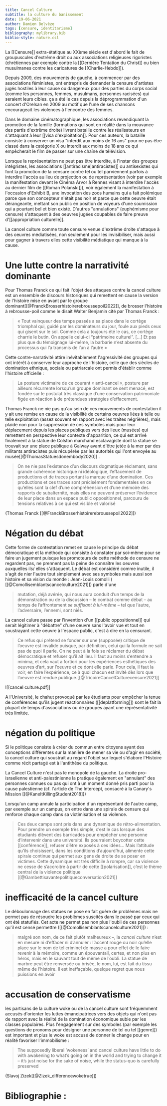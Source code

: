 ```yaml
---
title: Cancel Culture
subtitle: la culture du banissement
date: 19-06-2021
author: Damien Belvèze
tags: [censure, identitarisme]
bibliography: mylibrary.bib
biblio-style: nature.csl
---
```


La [[Censure]] extra-étatique au XXème siècle est d'abord le fait de groupuscules d'extrême droit ou aux associations religieuses rigoristes (chrétiennes par exemple contre la [[Dernière Tentation du Christ]] ou bien musulmanes contre les caricatures de [[Charlie-Hebdo]]). 

Depuis 2009, des mouvements de gauche, à commencer par des associations féministes, ont entrepris de demander la censure d'artistes jugés hostiles à leur cause ou dangereux pour des parties du corps social (comme les personnes, femmes, musulmans, personnes racisées) qui seraient leurs cibles. ça a été le cas depuis la déprogrammation d'un concert d'Orelsan en 2009 au motif que l'une de ses chansons encourageait les violences à l'encontre des femmes. 

Dans le domaine cinématographique, les associations revendiquant la promotion de la famille (formations qui sont en réalité dans la mouvance des partis d'extrême droite) livrent bataille contre les réalisateurs en s'attaquant à leur [[visa d'exploitation]]. Pour ces auteurs, la bataille consiste à conserver un visa "interdit aux moins de 16 ans" pour ne pas être classé dans la catégorie X ou interdit aux moins de 18 ans ce qui empêcherait le film de passer sur une chaîne de télévision. 

Lorsque la représentation ne peut pas être interdite, à l'instar des groupes intégristes, les associations [[antiracisme|antiracistes]] ou antisexistes qui font la promotion de la censure contre tel ou tel parviennent parfois à interdire l'accès au lieu de projection ou de représentation (voir par exemple la manifestation devant le Cinéma Arvor à Rennes visant à interdire l'accès au dernier film de [[Roman Polanski]]), voir également la manifestation à l'occasion d'Exhibit B, une invocation des zoos humains qui a fait polémique parce que son concepteur n'était pas noir et parce que cette oeuvre était dérangeante, mettant son public en position de voyeurs d'une soumission qui a pourtant bel et bien existé. D'autres "annulations" (euphémisme pour censure) s'attaquent à des oeuvres jugées coupables de faire preuve d'[[appropriation culturelle]].

La cancel culture comme toute censure venue d'extrême droite s'attaque à des oeuvres médiatisées, non seulement pour les invisibiliser, mais aussi pour gagner à travers elles cette visibilité médiatique qui manque à la cause. 

# Une lutte contre la narrativité dominante

Pour Thomas Franck ce qui fait l'objet des attaques contre la cancel culture est un ensemble de discours historiques qui remettent en cause la version de l'histoire mise en avant par le groupe dominant[[@FranckBrosserhistoirerebroussepoil2022]], de brosser l'histoire à rebrousse-poil comme le disait Walter Benjamin cité par Thomas Franck : 

>« Tout vainqueur des temps passés a sa place dans le cortège triomphal qui, guidé par les dominateurs du jour, foule aux pieds ceux qui gisent sur le sol. Comme cela a toujours été le cas, ce cortège charrie le butin. On appelle celui-ci “patrimoine culturel”. […] Et pas plus que du témoignage lui-même, la barbarie n’est absente du processus qui l’a transmis de l’un à l’autre »

Cette contre-narrativité attire inévitablement l'agressivité des groupes qui ont intérêt à conserver leur approche de l'histoire, celle que des siècles de domination ethnique, sociale ou patriarcale ont permis d'établir comme l'histoire officielle : 

>La posture victimaire de ce courant « anti-cancel », posture par ailleurs récurrente lorsqu’un groupe dominant se sent menacé, est fondée sur le postulat très classique d’une conservation patrimoniale figée en réaction à de prétendues stratégies d’effacement.

Thomas Franck ne nie pas qu'au sein de ces mouvements de contestation il y ait une remise en cause de la visibilité de certains oeuvres liées à telle ou telle exploitation (assez souvent en rapport avec les traites négrières), mais plaide non pour la suppression de ces symboles mais pour leur déplacement depuis les places publiques vers des lieux (musées) qui remettent en perspective leur contexte d'apparition, ce qui est arrivé finalement à la statue de Colston marchand esclavagiste dont la statue se trouvait sur une place publique à Galway avant d'être jetée à la mer par des militants antiracistes puis récupérée par les autorités qui l'ont envoyée au musée[[@ThomasStatuesdonembody2020]] . 

>On ne nie pas l’existence d’un discours dogmatique réclamant, sans grande cohérence historique ni idéologique, l’effacement de productions et de traces portant la marque d’une domination. Ces productions et ces traces sont précisément fondamentales en ce qu’elles sont la clef d’une compréhension et d’une mémoire des rapports de subalternité, mais elles ne peuvent préserver l’évidence de leur place dans un espace public oppositionnel, parcouru de tensions relatives à ce qui est visible et valorisé

(Thomas Franck [[@FranckBrosserhistoirerebroussepoil2022]])


# Négation du débat

Cette forme de contestation remet en cause le principe du débat démocratique et la méthode qui consiste à constater par soi-même pour se faire un jugement puisque les promoteurs de cette méthode de censure ne regardent pas, ne prennent pas la peine de connaître les oeuvres auxquelles ils/ elles s'attaquent. 
Le débat est considéré comme inutile, il s'agit de nier l'autre tout simplement avec ses symboles mais aussi son histoire et sa vision du monde : 
Jean-Louis comolli ( [[@Comollisemblantscancelculture2021]]) parle d'une 
> mutation, déjà avérée, qui nous aura conduit d’un temps de la démonstration ou de la discussion – le combat comme débat – au temps de l’affrontement _se suffisant à lui-même_ – tel que l’autre, l’adversaire, l’ennemi, sont  niés.

La cancel culure passe par l'invention d'un [[public oppositionnel]] qui serait légitimer à "débattre" d'une oeuvre sans l'avoir vue et tout en soustrayant cette oeuvre à l'espace public, c'est à dire en la censurant. 

> Ce refus qui prétend se fonder sur une (supposée) critique de l’oeuvre est invalide puisque, par
définition, celui qui la formule ne sait pas de quoi il parle. On ne peut à la fois se réclamer du débat
démocratique et refuser qu’il ait lieu. Il faut au moins s’entendre a minima, et cela vaut a
fortiori pour les expériences esthétiques des oeuvres d’art, sur l’oeuvre et ce dont elle parle. Pour
cela, il faut la voir, en faire l’expérience, ce à quoi chacun est invité dès lors que l’oeuvre est rendue
publique.[[@TricoireCancelCulturecensure2021]]


![[cancel culture.pdf]]

A l'Université, le chahut provoqué par les étudiants pour empêcher la tenue de conférences qu'ils jugent réactionnaires ([[deplatforming]]) sont le fait la plupart de temps d'associations ou de groupes ayant une représentativité très limitée.


# négation du politique

Si le politique consiste à créer du commun entre citoyens ayant des conceptions différentes sur la manière de mener sa vie ou d'agir en société, la cancel culture qui soustrait au regard l'objet sur lequel s'élabore l'Histoire comme récit partagé est à l'antithèse du politique. 

La Cancel Culture n'est pas le monopole de la gauche. La droite pro-israelienne et anti-palestinienne la pratique également en "annulant" des personnes connues ou pas qui ont à un moment donné pris parti pour la cause palestienne (cf. l'article de The Intercept, consacré à la Canary's Mission [[@KaneItKillingStudent2018]])

Lorsqu'un camp annule la participation d'un représentant de l'autre camp, par exemple sur un campus, on entre dans une spirale de censure qui renforce chaque camp dans sa victimisation et sa violence. 

>Ces deux camps sont pris dans une dynamique de rétro-alimentation. Pour prendre un exemple très simple, c’est le cas lorsque des étudiants élèvent des barricades pour empêcher une personne d’intervenir dans une université. Ils pourraient boycotter cette [[conférence]], refuser d’être exposés à ces idées… Mais l’attitude qu’ils choisissent, dans les conditions d’aujourd’hui, alimente cette spirale continue qui permet aux gens de droite de se poser en victimes. Cette dynamique est très difficile à rompre, car sa violence ne cesse de s’accroitre à partir de cette [[polarisation]], c’est le thème central de la violence politique [[@Gambettisavantepolitiqueconversation2021]]

# inefficacité de la cancel culture

Le déboulonnage des statues ne pose en fait guère de problèmes mais ne permet pas de résoudre les problèmes suscités dans le passé par ceux qui ont été statufiés. 
Cet acte ne permet pas non plus l'oubli de ces personnes qu'il est censé permettre  ([[@Comollisemblantscancelculture2021]]) : 

>malgré son nom, de ce fait plutôt malheureux –, la _cancel culture_ n’est en mesure ni d’effacer ni d’annuler : l’accent rouge ou noir qu’elle place sur le nom de tel criminel de masse a pour effet de le faire revenir à la mémoire, comme un épouvantail, certes, et non plus en héros, mais en le sauvant tout de même de l’oubli. La statue de marbre peut être renversée ou brisée, le nom, lui, est fait du tissu même de l’histoire. Il est ineffaçable, quelque regret que nous puissions en avoir 

# accusation de conservatisme

les partisans de la culture woke ou de la cancel culture sont fréquemment accusés d'orienter les luttes émancipatrices vers des objets qui n'ont pas de rapport avec la réalité de la domination économique subie par les classes populaires. Plus l'engagement sur des symboles (par exemple les questions de pronoms pour désigner une personne de tel ou tel [[genre]]) est important et plus le woke est accusé de donner le change pour en réalité favoriser l'immobilisme : 

>The supposedly liberal ‘wokeness’ and cancel culture have little to do with awakening to what’s going on in the world and trying to change it – it’s just noise for the sake of noise, while the status-quo is carefully preserved

(Slavoj Zizek[[@Zizek_differencewoketrue]])


# Bibliographie : 











